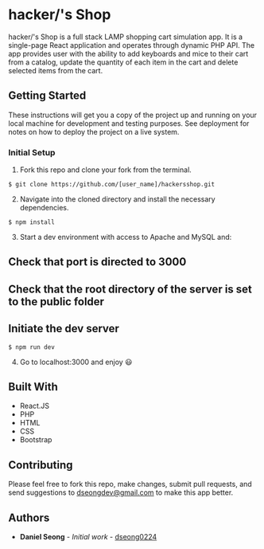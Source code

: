 # hacker/'s Shop

hacker/'s Shop is a full stack LAMP shopping cart simulation app. It is a single-page React application and operates through dynamic PHP API. The app provides user with the ability to add keyboards and mice to their cart from a catalog, update the quantity of each item in the cart and delete selected items from the cart.

## Getting Started

These instructions will get you a copy of the project up and running on your local machine for development and testing purposes. See deployment for notes on how to deploy the project on a live system.

### Initial Setup

1. Fork this repo and clone your fork from the terminal.

```
$ git clone https://github.com/[user_name]/hackersshop.git
```

2. Navigate into the cloned directory and install the necessary dependencies.

```
$ npm install
```

3. Start a dev environment with access to Apache and MySQL and:
## Check that port is directed to 3000
## Check that the root directory of the server is set to the public folder
## Initiate the dev server

```
$ npm run dev
```

4. Go to localhost:3000 and enjoy 😃



## Built With

* React.JS
* PHP
* HTML
* CSS
* Bootstrap

## Contributing

Please feel free to fork this repo, make changes, submit pull requests, and send suggestions to dseongdev@gmail.com to make this app better.

## Authors

* **Daniel Seong** - *Initial work* - [dseong0224](https://github.com/dseong0224)
